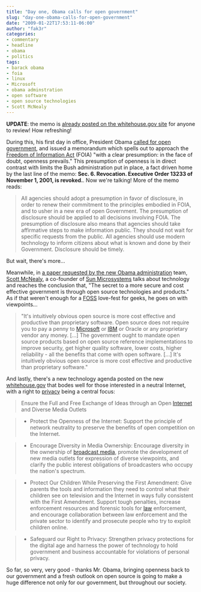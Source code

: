 ```yaml
---
title: "Day one, Obama calls for open government"
slug: "day-one-obama-calls-for-open-government"
date: "2009-01-22T17:53:11-06:00"
author: "fak3r"
categories:
- commentary
- headline
- obama
- politics
tags:
- barack obama
- foia
- linux
- Microsoft
- obama adminstration
- open software
- open source technologies
- Scott McNealy
---
```




**UPDATE**: the memo is [already posted on the whitehouse.gov site](http://www.whitehouse.gov/the_press_office/ExecutiveOrderPresidentialRecords/) for anyone to review!  How refreshing!



During this, his first day in office, President Obama [called for open government](http://www.eff.org/deeplinks/2009/01/on-day-one-obama-demands-open-government), and issued a memorandum which spells out to approach the [Freedom of Information Act](http://en.wikipedia.org/wiki/Freedom_of_Information_Act_%28United_States%29) (FOIA) "with a clear presumption: in the face of doubt, openness prevails."  This presumption of openness is in direct contrast with limits the Bush administration put in place, a fact driven home by the last line of the memo:
**Sec. 6.  Revocation.  Executive Order 13233 of November 1, 2001, is revoked.**.
Now we're talking!  More of the memo reads:


> All agencies should adopt a presumption in favor of disclosure, in order to renew their commitment to the principles embodied in FOIA, and to usher in a new era of open Government. The presumption of disclosure should be applied to all decisions involving FOIA. The presumption of disclosure also means that agencies should take affirmative steps to make information public. They should not wait for specific requests from the public. All agencies should use modern technology to inform citizens about what is known and done by their Government. Disclosure should be timely.


But wait, there's more...<!-- more -->


Meanwhile, in [a paper requested by the new Obama administration](http://news.bbc.co.uk/2/hi/technology/7841486.stm) team, [Scott McNealy](http://www.imdb.com/name/nm0573829/), a co-founder of [Sun Microsystems](http://sun.com/) talks about technology and reaches the conclusion that, "The secret to a more secure and cost effective government is through open source technologies and products."  As if that weren't enough for a [FOSS](http://en.wikipedia.org/wiki/Free_and_open_source_software) love-fest for geeks, he goes on with viewpoints...





> "It's intuitively obvious open source is more cost effective and productive than proprietary software.  Open source does not require you to pay a penny to [Microsoft](http://www.microsoft.com) or [IBM](http://www.ibm.com) or Oracle or any proprietary vendor any money.  [...] The government ought to mandate open source products based on open source reference implementations to improve security, get higher quality software, lower costs, higher reliability - all the benefits that come with open software. [...] It's intuitively obvious open source is more cost effective and productive than proprietary software."




And lastly, there's a new technology agenda posted on the new [whitehouse.gov](http://www.whitehouse.gov/agenda/technology/) that bodes well for those interested in a neutral Internet, with a right to [privacy](http://en.wikipedia.org/wiki/Privacy) being a central focus:





> 

> 
> Ensure the Full and Free Exchange of Ideas through an Open [Internet](http://en.wikipedia.org/wiki/Internet) and Diverse Media Outlets
> 
> 


> 
> 
	
>   * Protect the Openness of the Internet: Support the principle of network neutrality to preserve the benefits of open competition on the Internet.
> 
	
>   * Encourage Diversity in Media Ownership: Encourage diversity in the ownership of [broadcast media](http://en.wikipedia.org/wiki/Broadcasting), promote the development of new media outlets for expression of diverse viewpoints, and clarify the public interest obligations of broadcasters who occupy the nation's spectrum.
> 
	
>   * Protect Our Children While Preserving the First Amendment: Give parents the tools and information they need to control what their children see on television and the Internet in ways fully consistent with the First Amendment. Support tough penalties, increase enforcement resources and forensic tools for [law](http://en.wikipedia.org/wiki/Law) enforcement, and encourage collaboration between law enforcement and the private sector to identify and prosecute people who try to exploit children online.
> 
	
>   * Safeguard our Right to Privacy: Strengthen privacy protections for the digital age and harness the power of technology to hold government and business accountable for violations of personal privacy.
> 






So far, so very, very good - thanks Mr. Obama, bringing openness back to our government and a fresh outlook on open source is going to make a huge difference not only for our government, but throughout our society.
